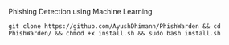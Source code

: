 Phishing Detection using Machine Learning

```
git clone https://github.com/AyushDhimann/PhishWarden && cd PhishWarden/ && chmod +x install.sh && sudo bash install.sh
```
